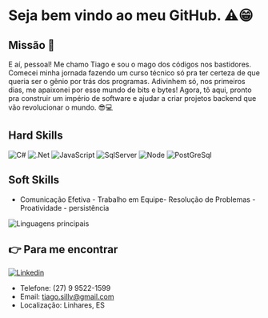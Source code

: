 # Seja bem vindo ao meu GitHub. ⚠😁

## Missão 🚀

E aí, pessoal! Me chamo Tiago e sou o mago dos códigos nos bastidores. Comecei minha jornada fazendo um curso técnico só pra ter certeza de que queria ser o gênio por trás dos programas. Adivinhem só, nos primeiros dias, me apaixonei por esse mundo de bits e bytes! Agora, tô aqui, pronto pra construir um império de software e ajudar a criar projetos backend que vão revolucionar o mundo. 😎💻

## Hard Skills
![C#](https://img.shields.io/badge/C%23-239120?style=for-the-badge&logo=c-sharp&logoColor=white) ![.Net](https://img.shields.io/badge/.NET-512BD4?style=for-the-badge&logo=dotnet&logoColor=white) ![JavaScript](https://img.shields.io/badge/JavaScript-F7DF1E?style=for-the-badge&logo=javascript&logoColor=323330) ![SqlServer](https://img.shields.io/badge/Microsoft_SQL_Server-CC2927?style=for-the-badge&logo=microsoft-sql-server&logoColor=white) ![Node](https://img.shields.io/badge/Node%20js-339933?style=for-the-badge&logo=nodedotjs&logoColor=white) ![PostGreSql](https://img.shields.io/badge/PostgreSQL-316192?style=for-the-badge&logo=postgresql&logoColor=white) 


## Soft Skills
- Comunicação Efetiva - Trabalho em Equipe- Resolução de Problemas - Proatividade - persistência

![Linguagens principais](https://github-readme-stats.vercel.app/api/top-langs/?username=TiagooSillv&theme=tokyonight&hide_border=true&custom_title=Linguagens%20Principais)

## 👉  Para me encontrar 
[![Linkedin](https://img.shields.io/badge/LinkedIn-0077B5?style=for-the-badge&logo=linkedin&logoColor=white)](https://www.linkedin.com/in/tiago-silva-731297188/)

- Telefone: (27) 9 9522-1599
- Email: tiago.sillv@gmail.com
- Localização: Linhares, ES
